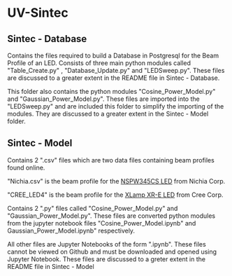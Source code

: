 # UV-Sintec

## Sintec - Database 

Contains the files required to build a Database in Postgresql for the Beam Profile of an LED.  Consists of three main python modules called "Table_Create.py" , "Database_Update.py" and "LEDSweep.py". These files are discussed to a greater extent in the README file in Sintec - Database.

This folder also contains the python modules "Cosine_Power_Model.py" and "Gaussian_Power_Model.py". These files are imported into the "LEDSweep.py" and are included this folder to simplify the importing of the modules. They are discussed to a greater extent in the Sintec - Model folder.

## Sintec - Model

Contains 2 ".csv" files which are two data files containing beam profiles found online.

"Nichia.csv" is the beam profile for the [NSPW345CS LED](https://www.alldatasheet.com/datasheet-pdf/pdf/240328/NICHIA/NSPW345CS.html?) from Nichia Corp.

"CREE_LED4" is the beam profile for the [XLamp XR-E LED](https://www.cree.com/led-components/media/documents/XLamp7090XRE-16F.pdf) from Cree Corp. 

Contains 2 ".py" files called "Cosine_Power_Model.py" and "Gaussian_Power_Model.py". These files are converted python modules from the jupyter notebook files "Cosine_Power_Model.ipynb" and Gaussian_Power_Model.ipynb" respectively. 

All other files are Jupyter Notebooks of the form ".ipynb". These files cannot be viewed on Github and must be downloaded and opened using Jupyter Notebook. These files are discussed to a greter extent in the README file in Sintec - Model
